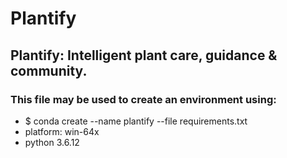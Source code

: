 # Plantify
## Plantify: Intelligent plant care, guidance & community.
### This file may be used to create an environment using:
* $ conda create --name plantify --file requirements.txt
* platform: win-64x
* python 3.6.12
